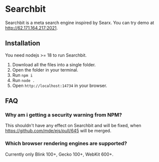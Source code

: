 # Searchbit
Searchbit is a meta search engine inspired by Searx. You can try demo at http://62.171.164.217:2021.

## Installation
You need nodejs >= 18 to run Searchbit.

1) Download all the files into a single folder.
2) Open the folder in your terminal.
3) Run `npm i`
4) Run `node .`
5) Open `http://localhost:14734` in your browser.

## FAQ

### Why am i getting a security warning from NPM?
This shouldn't have any effect on Searchbit and will be fixed, when https://github.com/mde/ejs/pull/645 will be merged.

### Which browser rendering engines are supported?
Currently only Blink 100+, Gecko 100+, WebKit 600+.